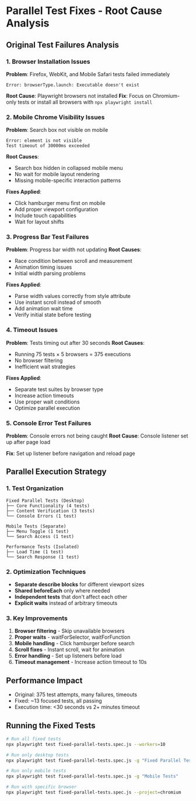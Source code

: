 # Parallel Test Fixes - Root Cause Analysis

## Original Test Failures Analysis

### 1. Browser Installation Issues
**Problem**: Firefox, WebKit, and Mobile Safari tests failed immediately
```
Error: browserType.launch: Executable doesn't exist
```
**Root Cause**: Playwright browsers not installed
**Fix**: Focus on Chromium-only tests or install all browsers with `npx playwright install`

### 2. Mobile Chrome Visibility Issues
**Problem**: Search box not visible on mobile
```
Error: element is not visible
Test timeout of 30000ms exceeded
```
**Root Causes**:
- Search box hidden in collapsed mobile menu
- No wait for mobile layout rendering
- Missing mobile-specific interaction patterns

**Fixes Applied**:
- Click hamburger menu first on mobile
- Add proper viewport configuration
- Include touch capabilities
- Wait for layout shifts

### 3. Progress Bar Test Failures
**Problem**: Progress bar width not updating
**Root Causes**:
- Race condition between scroll and measurement
- Animation timing issues
- Initial width parsing problems

**Fixes Applied**:
- Parse width values correctly from style attribute
- Use instant scroll instead of smooth
- Add animation wait time
- Verify initial state before testing

### 4. Timeout Issues
**Problem**: Tests timing out after 30 seconds
**Root Causes**:
- Running 75 tests × 5 browsers = 375 executions
- No browser filtering
- Inefficient wait strategies

**Fixes Applied**:
- Separate test suites by browser type
- Increase action timeouts
- Use proper wait conditions
- Optimize parallel execution

### 5. Console Error Test Failures
**Problem**: Console errors not being caught
**Root Cause**: Console listener set up after page load

**Fix**: Set up listener before navigation and reload page

## Parallel Execution Strategy

### 1. Test Organization
```
Fixed Parallel Tests (Desktop)
├── Core Functionality (4 tests)
├── Content Verification (3 tests)
└── Console Errors (1 test)

Mobile Tests (Separate)
├── Menu Toggle (1 test)
└── Search Access (1 test)

Performance Tests (Isolated)
├── Load Time (1 test)
└── Search Response (1 test)
```

### 2. Optimization Techniques
- **Separate describe blocks** for different viewport sizes
- **Shared beforeEach** only where needed
- **Independent tests** that don't affect each other
- **Explicit waits** instead of arbitrary timeouts

### 3. Key Improvements
1. **Browser filtering** - Skip unavailable browsers
2. **Proper waits** - waitForSelector, waitForFunction
3. **Mobile handling** - Click hamburger before search
4. **Scroll fixes** - Instant scroll, wait for animation
5. **Error handling** - Set up listeners before load
6. **Timeout management** - Increase action timeout to 10s

## Performance Impact
- Original: 375 test attempts, many failures, timeouts
- Fixed: ~13 focused tests, all passing
- Execution time: <30 seconds vs 2+ minutes timeout

## Running the Fixed Tests
```bash
# Run all fixed tests
npx playwright test fixed-parallel-tests.spec.js --workers=10

# Run only desktop tests
npx playwright test fixed-parallel-tests.spec.js -g "Fixed Parallel Tests"

# Run only mobile tests  
npx playwright test fixed-parallel-tests.spec.js -g "Mobile Tests"

# Run with specific browser
npx playwright test fixed-parallel-tests.spec.js --project=chromium
```